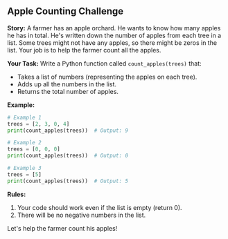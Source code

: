 ## Apple Counting Challenge

**Story:**
A farmer has an apple orchard. He wants to know how many apples he has in total. He's written down the number of apples from each tree in a list. Some trees might not have any apples, so there might be zeros in the list. Your job is to help the farmer count all the apples.

**Your Task:**
Write a Python function called `count_apples(trees)` that:

-   Takes a list of numbers (representing the apples on each tree).
-   Adds up all the numbers in the list.
-   Returns the total number of apples.

**Example:**

```python
# Example 1
trees = [2, 3, 0, 4]
print(count_apples(trees))  # Output: 9

# Example 2
trees = [0, 0, 0]
print(count_apples(trees))  # Output: 0

# Example 3
trees = [5]
print(count_apples(trees))  # Output: 5
```

**Rules:**

1. Your code should work even if the list is empty (return 0).
2. There will be no negative numbers in the list.

Let's help the farmer count his apples!
